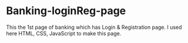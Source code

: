 # Banking-loginReg-page
This the 1st page of banking which has Login & Registration page. I used here HTML, CSS, JavaScript to make this page.
